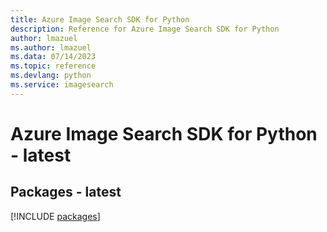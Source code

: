 ```yaml
---
title: Azure Image Search SDK for Python
description: Reference for Azure Image Search SDK for Python
author: lmazuel
ms.author: lmazuel
ms.data: 07/14/2023
ms.topic: reference
ms.devlang: python
ms.service: imagesearch
---
```

# Azure Image Search SDK for Python - latest
## Packages - latest
[!INCLUDE [packages](image-search-index.md)]